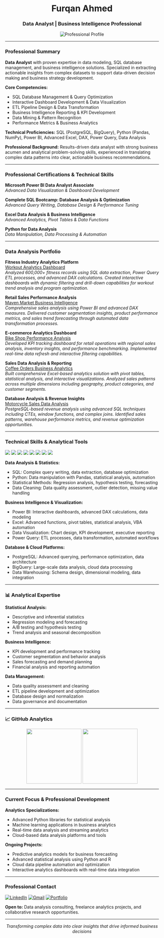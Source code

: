 <h1 align="center">Furqan Ahmed</h1>
<h3 align="center">Data Analyst | Business Intelligence Professional</h3>

<p align="center">
  <img src="https://readme-typing-svg.herokuapp.com?font=Fira+Code&pause=1000&color=2E86AB&center=true&vCenter=true&width=700&lines=Data+Analyst+%26+Business+Intelligence+Specialist;SQL+%7C+Python+%7C+Power+BI+Expert;Statistical+Analysis+%26+Data+Visualization;ETL+Pipeline+Development+%26+Automation;Transforming+Data+into+Strategic+Insights" alt="Professional Profile" />
</p>

---

### Professional Summary

**Data Analyst** with proven expertise in data modeling, SQL database management, and business intelligence solutions. Specialized in extracting actionable insights from complex datasets to support data-driven decision making and business strategy development.

**Core Competencies:**
- SQL Database Management & Query Optimization
- Interactive Dashboard Development & Data Visualization
- ETL Pipeline Design & Data Transformation
- Business Intelligence Reporting & KPI Development
- Data Mining & Pattern Recognition
- Performance Metrics & Business Analytics

**Technical Proficiencies:** SQL (PostgreSQL, BigQuery), Python (Pandas, NumPy), Power BI, Advanced Excel, DAX, Power Query, Data Analysis

**Professional Background:** Results-driven data analyst with strong business acumen and analytical problem-solving skills, experienced in translating complex data patterns into clear, actionable business recommendations.

---

### Professional Certifications & Technical Skills

**Microsoft Power BI Data Analyst Associate**  
*Advanced Data Visualization & Dashboard Development*

**Complete SQL Bootcamp: Database Analysis & Optimization**  
*Advanced Query Writing, Database Design & Performance Tuning*

**Excel Data Analysis & Business Intelligence**  
*Advanced Analytics, Pivot Tables & Data Functions*

**Python for Data Analysis**  
*Data Manipulation, Data Processing & Automation*

---

### Data Analysis Portfolio

**Fitness Industry Analytics Platform**  
[Workout Analytics Dashboard](https://github.com/FurqanAhmed-OFFICAL/Workout-analytics)  
*Analyzed 600,000+ fitness records using SQL data extraction, Power Query ETL processes, and advanced DAX calculations. Created interactive dashboards with dynamic filtering and drill-down capabilities for workout trend analysis and program optimization.*

**Retail Sales Performance Analysis**  
[Maven Market Business Intelligence](https://github.com/FurqanAhmed-OFFICAL/Maven-Market-PBI)  
*Comprehensive sales analysis using Power BI and advanced DAX measures. Delivered customer segmentation insights, product performance metrics, and sales trend forecasting through automated data transformation processes.*

**E-commerce Analytics Dashboard**  
[Bike Shop Performance Analysis](https://github.com/FurqanAhmed-OFFICAL/Interactive_Power-BI-dashboard)  
*Developed KPI tracking dashboard for retail operations with regional sales analysis, inventory insights, and performance benchmarking. Implemented real-time data refresh and interactive filtering capabilities.*

**Sales Data Analysis & Reporting**  
[Coffee Orders Business Analytics](https://github.com/FurqanAhmed-OFFICAL/CoffeOrders_interactive_dashboard)  
*Built comprehensive Excel-based analytics solution with pivot tables, statistical analysis, and interactive visualizations. Analyzed sales patterns across multiple dimensions including geography, product categories, and customer segments.*

**Database Analysis & Revenue Insights**  
[Motorcycle Sales Data Analysis](https://github.com/FurqanAhmed-OFFICAL/Motorcycle-sales-analyzed)  
*PostgreSQL-based revenue analysis using advanced SQL techniques including CTEs, window functions, and complex joins. Identified sales patterns, warehouse performance metrics, and revenue optimization opportunities.*

---

### Technical Skills & Analytical Tools

<p align="left">
  <img src="https://img.shields.io/badge/SQL-4479A1?style=for-the-badge&logo=postgresql&logoColor=white" />
  <img src="https://img.shields.io/badge/Python-3776AB?style=for-the-badge&logo=python&logoColor=white" />
  <img src="https://img.shields.io/badge/Pandas-150458?style=for-the-badge&logo=pandas&logoColor=white" />
  <img src="https://img.shields.io/badge/Power%20BI-F2C811?style=for-the-badge&logo=powerbi&logoColor=black" />
  <img src="https://img.shields.io/badge/Excel-217346?style=for-the-badge&logo=microsoft-excel&logoColor=white" />
  <img src="https://img.shields.io/badge/Google%20BigQuery-4285F4?style=for-the-badge&logo=google-cloud&logoColor=white" />
  <img src="https://img.shields.io/badge/DAX-FF6F00?style=for-the-badge&logo=powerbi&logoColor=white" />
  <img src="https://img.shields.io/badge/Power%20Query-0078D4?style=for-the-badge&logo=microsoft&logoColor=white" />
</p>

**Data Analysis & Statistics:**
- SQL: Complex query writing, data extraction, database optimization
- Python: Data manipulation with Pandas, statistical analysis, automation
- Statistical Methods: Regression analysis, hypothesis testing, forecasting
- Data Cleaning: Data quality assessment, outlier detection, missing value handling

**Business Intelligence & Visualization:**
- Power BI: Interactive dashboards, advanced DAX calculations, data modeling
- Excel: Advanced functions, pivot tables, statistical analysis, VBA automation
- Data Visualization: Chart design, KPI development, executive reporting
- Power Query: ETL processes, data transformation, automated workflows

**Database & Cloud Platforms:**
- PostgreSQL: Advanced querying, performance optimization, data architecture
- BigQuery: Large-scale data analysis, cloud data processing
- Data Warehousing: Schema design, dimensional modeling, data integration

---

### 📊 Analytical Expertise

**Statistical Analysis:**
- Descriptive and inferential statistics
- Regression modeling and forecasting
- A/B testing and hypothesis testing
- Trend analysis and seasonal decomposition

**Business Intelligence:**
- KPI development and performance tracking
- Customer segmentation and behavior analysis
- Sales forecasting and demand planning
- Financial analysis and reporting automation

**Data Management:**
- Data quality assessment and cleaning
- ETL pipeline development and optimization
- Database design and normalization
- Data governance and documentation

---

### 📈 GitHub Analytics

<p align="center">
  <img height="180em" src="https://github-readme-stats.vercel.app/api?username=FurqanAhmed-OFFICAL&show_icons=true&theme=tokyonight&include_all_commits=true&count_private=true"/>
  <img height="180em" src="https://github-readme-stats.vercel.app/api/top-langs/?username=FurqanAhmed-OFFICAL&layout=compact&langs_count=8&theme=tokyonight"/>
</p>

---

### Current Focus & Professional Development

**Analytics Specializations:**
- Advanced Python libraries for statistical analysis
- Machine learning applications in business analytics
- Real-time data analysis and streaming analytics
- Cloud-based data analysis platforms and tools

**Ongoing Projects:**
- Predictive analytics models for business forecasting
- Advanced statistical analysis using Python and R
- Cloud data pipeline automation and optimization
- Interactive analytics dashboards with real-time data integration

---

### Professional Contact

[![LinkedIn](https://img.shields.io/badge/LinkedIn-0A66C2?style=for-the-badge&logo=linkedin&logoColor=white)](https://www.linkedin.com/in/furqanahmedhere/)
[![Gmail](https://img.shields.io/badge/Gmail-D14836?style=for-the-badge&logo=gmail&logoColor=white)](mailto:furqan898ahmed@gmail.com)
[![Portfolio](https://img.shields.io/badge/Portfolio-FF5722?style=for-the-badge&logo=todoist&logoColor=white)](https://github.com/FurqanAhmed-OFFICAL)

**Open to:** Data analysis consulting, freelance analytics projects, and collaborative research opportunities.

---

<p align="center">
  <i>Transforming complex data into clear insights that drive informed business decisions</i>
</p>
